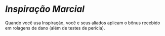 # *Inspiração Marcial*

Quando você usa Inspiração, você e seus aliados aplicam o bônus recebido em rolagens de dano (além de testes de perícia).